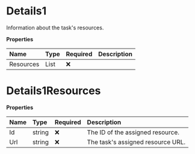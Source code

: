 # Details1

Information about the task's resources.

**Properties**

| Name      | Type                    | Required | Description |
| :-------- | :---------------------- | :------- | :---------- |
| Resources | List<Details1Resources> | ❌       |             |

# Details1Resources

**Properties**

| Name | Type   | Required | Description                       |
| :--- | :----- | :------- | :-------------------------------- |
| Id   | string | ❌       | The ID of the assigned resource.  |
| Url  | string | ❌       | The task's assigned resource URL. |

<!-- This file was generated by liblab | https://liblab.com/ -->

